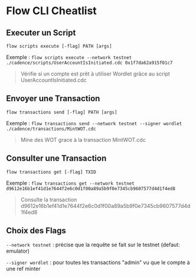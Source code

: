 # Flow CLI Cheatlist

## Executer un Script
`flow scripts execute [-flag] PATH [args]` 

Exemple :
`flow scripts execute --network testnet ./cadence/scripts/UserAccountIsInitiated.cdc 0x1f7da62a915f01c7` 
> Vérifie si un compte est prêt à utiliser Wordlet grâce au script UserAccountIsInitiated.cdc

## Envoyer une Transaction
`flow transactions send [-flag] PATH [args]` 

Exemple :
`flow transactions send --network testnet --signer wordlet ./cadence/transactions/MintWOT.cdc`
> Mine des WOT grace à la transaction MintWOT.cdc

## Consulter une Transaction
`flow transactions get [-flag] TXID`

Exemple :
`flow transactions get --network testnet d9612e16b1ef41d1e7644f2e6c0d1f00a89a5b9f0e7345cb9607577d4d1f4ed8`
> Consulte la transaction d9612e16b1ef41d1e7644f2e6c0d1f00a89a5b9f0e7345cb9607577d4d1f4ed8

## Choix des Flags
`--network testnet` : précise que la requête se fait sur le testnet (defaut: emulator)

`--signer wordlet` : pour toutes les transactions "admin" vu que le compte à une ref minter